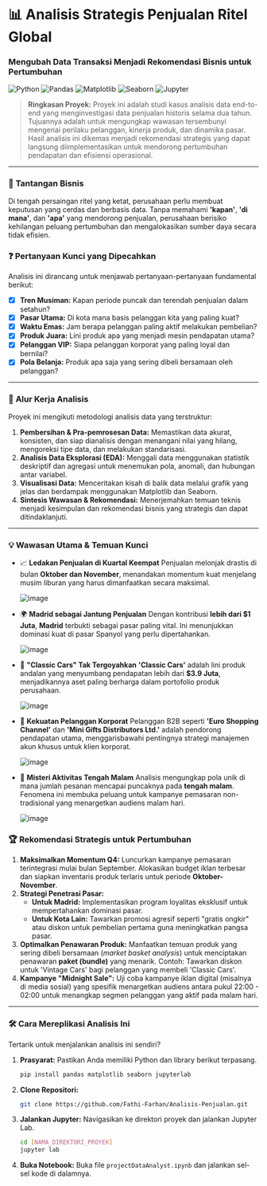 # 📊 Analisis Strategis Penjualan Ritel Global

### Mengubah Data Transaksi Menjadi Rekomendasi Bisnis untuk Pertumbuhan

![Python](https://img.shields.io/badge/Python-3776AB?style=for-the-badge&logo=python&logoColor=white)
![Pandas](https://img.shields.io/badge/Pandas-2C2D72?style=for-the-badge&logo=pandas&logoColor=white)
![Matplotlib](https://img.shields.io/badge/Matplotlib-3B79DE?style=for-the-badge&logo=matplotlib&logoColor=white)
![Seaborn](https://img.shields.io/badge/Seaborn-4B8BBE?style=for-the-badge&logo=seaborn&logoColor=white)
![Jupyter](https://img.shields.io/badge/Jupyter-F37626?style=for-the-badge&logo=jupyter&logoColor=white)

> **Ringkasan Proyek:** Proyek ini adalah studi kasus analisis data end-to-end yang menginvestigasi data penjualan historis selama dua tahun. Tujuannya adalah untuk mengungkap wawasan tersembunyi mengenai perilaku pelanggan, kinerja produk, dan dinamika pasar. Hasil analisis ini dikemas menjadi rekomendasi strategis yang dapat langsung diimplementasikan untuk mendorong pertumbuhan pendapatan dan efisiensi operasional.

---

### 🎯 **Tantangan Bisnis**

Di tengah persaingan ritel yang ketat, perusahaan perlu membuat keputusan yang cerdas dan berbasis data. Tanpa memahami **'kapan'**, **'di mana'**, dan **'apa'** yang mendorong penjualan, perusahaan berisiko kehilangan peluang pertumbuhan dan mengalokasikan sumber daya secara tidak efisien.

### ❓ **Pertanyaan Kunci yang Dipecahkan**

Analisis ini dirancang untuk menjawab pertanyaan-pertanyaan fundamental berikut:

- [x] **Tren Musiman:** Kapan periode puncak dan terendah penjualan dalam setahun?
- [x] **Pasar Utama:** Di kota mana basis pelanggan kita yang paling kuat?
- [x] **Waktu Emas:** Jam berapa pelanggan paling aktif melakukan pembelian?
- [x] **Produk Juara:** Lini produk apa yang menjadi mesin pendapatan utama?
- [x] **Pelanggan VIP:** Siapa pelanggan korporat yang paling loyal dan bernilai?
- [x] **Pola Belanja:** Produk apa saja yang sering dibeli bersamaan oleh pelanggan?

---

### 🚀 **Alur Kerja Analisis**

Proyek ini mengikuti metodologi analisis data yang terstruktur:

1.  **Pembersihan & Pra-pemrosesan Data:** Memastikan data akurat, konsisten, dan siap dianalisis dengan menangani nilai yang hilang, mengoreksi tipe data, dan melakukan standarisasi.
2.  **Analisis Data Eksplorasi (EDA):** Menggali data menggunakan statistik deskriptif dan agregasi untuk menemukan pola, anomali, dan hubungan antar variabel.
3.  **Visualisasi Data:** Menceritakan kisah di balik data melalui grafik yang jelas dan berdampak menggunakan Matplotlib dan Seaborn.
4.  **Sintesis Wawasan & Rekomendasi:** Menerjemahkan temuan teknis menjadi kesimpulan dan rekomendasi bisnis yang strategis dan dapat ditindaklanjuti.

---

### 💡 **Wawasan Utama & Temuan Kunci**

* 📈 **Ledakan Penjualan di Kuartal Keempat**
    Penjualan melonjak drastis di bulan **Oktober dan November**, menandakan momentum kuat menjelang musim liburan yang harus dimanfaatkan secara maksimal.

    ![image](https://github.com/user-attachments/assets/4c9cc30e-898e-4a99-ab42-f0dda67e11fd)

* 🌍 **Madrid sebagai Jantung Penjualan**
    Dengan kontribusi **lebih dari $1 Juta**, **Madrid** terbukti sebagai pasar paling vital. Ini menunjukkan dominasi kuat di pasar Spanyol yang perlu dipertahankan.

    ![image](https://github.com/user-attachments/assets/dfeadad8-0b37-400c-b491-69a38d7c6154)


* 🚗 **"Classic Cars" Tak Tergoyahkan**
    **'Classic Cars'** adalah lini produk andalan yang menyumbang pendapatan lebih dari **$3.9 Juta**, menjadikannya aset paling berharga dalam portofolio produk perusahaan.

    ![image](https://github.com/user-attachments/assets/88af6a0e-82ea-4691-9ac5-40b726011635)


* 🏢 **Kekuatan Pelanggan Korporat**
    Pelanggan B2B seperti **'Euro Shopping Channel'** dan **'Mini Gifts Distributors Ltd.'** adalah pendorong pendapatan utama, menggarisbawahi pentingnya strategi manajemen akun khusus untuk klien korporat.

    ![image](https://github.com/user-attachments/assets/bfde275f-ae22-4395-bbe9-d5b917a74da7)


* 🌙 **Misteri Aktivitas Tengah Malam**
    Analisis mengungkap pola unik di mana jumlah pesanan mencapai puncaknya pada **tengah malam**. Fenomena ini membuka peluang untuk kampanye pemasaran non-tradisional yang menargetkan audiens malam hari.

    ![image](https://github.com/user-attachments/assets/62ce6e77-d6d2-4271-b0eb-e0cf174ea267)


### 🏆 **Rekomendasi Strategis untuk Pertumbuhan**

1.  **Maksimalkan Momentum Q4:** Luncurkan kampanye pemasaran terintegrasi mulai bulan September. Alokasikan budget iklan terbesar dan siapkan inventaris produk terlaris untuk periode **Oktober-November**.
2.  **Strategi Penetrasi Pasar:**
    * **Untuk Madrid:** Implementasikan program loyalitas eksklusif untuk mempertahankan dominasi pasar.
    * **Untuk Kota Lain:** Tawarkan promosi agresif seperti "gratis ongkir" atau diskon untuk pembelian pertama guna meningkatkan pangsa pasar.
3.  **Optimalkan Penawaran Produk:** Manfaatkan temuan produk yang sering dibeli bersamaan (*market basket analysis*) untuk menciptakan penawaran **paket (bundle)** yang menarik. Contoh: Tawarkan diskon untuk 'Vintage Cars' bagi pelanggan yang membeli 'Classic Cars'.
4.  **Kampanye "Midnight Sale":** Uji coba kampanye iklan digital (misalnya di media sosial) yang spesifik menargetkan audiens antara pukul 22:00 - 02:00 untuk menangkap segmen pelanggan yang aktif pada malam hari.

---

### 🛠️ **Cara Mereplikasi Analisis Ini**

Tertarik untuk menjalankan analisis ini sendiri?

1.  **Prasyarat:** Pastikan Anda memiliki Python dan library berikut terpasang.
    ```bash
    pip install pandas matplotlib seaborn jupyterlab
    ```
2.  **Clone Repositori:**
    ```bash
    git clone https://github.com/Fathi-Farhan/Analisis-Penjualan.git
    ```
3.  **Jalankan Jupyter:** Navigasikan ke direktori proyek dan jalankan Jupyter Lab.
    ```bash
    cd [NAMA_DIREKTORI_PROYEK]
    jupyter lab
    ```
4.  **Buka Notebook:** Buka file `projectDataAnalyst.ipynb` dan jalankan sel-sel kode di dalamnya.
